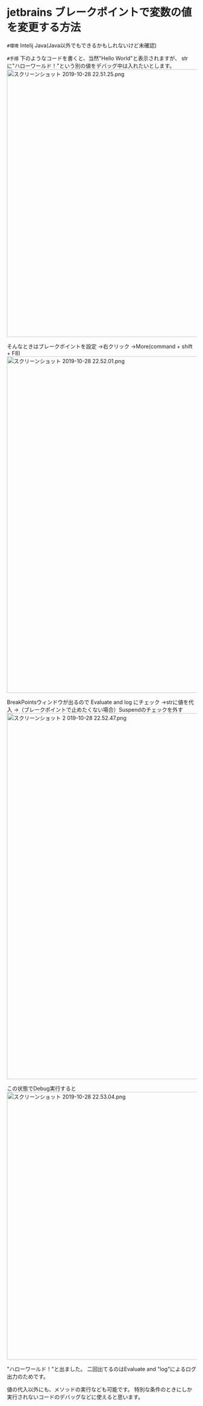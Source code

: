 # jetbrains ブレークポイントで変数の値を変更する方法
`#環境`
Intelij
Java(Java以外でもできるかもしれないけど未確認)

`#手順`
下のようなコードを書くと、当然"Hello World"と表示されますが、
strに"ハローワールド！"という別の値をデバッグ中は入れたいとします。
<img width="709" alt="スクリーンショット 2019-10-28 22.51.25.png" src="https://qiita-image-store.s3.ap-northeast-1.amazonaws.com/0/230281/378c10f1-398b-a7f6-287e-ef9ad54931e2.png">


そんなときはブレークポイントを設定
→右クリック
→More(command + shift + F8)
<img width="891" alt="スクリーンショット 2019-10-28 22.52.01.png" src="https://qiita-image-store.s3.ap-northeast-1.amazonaws.com/0/230281/ba390ccc-5c54-286a-33c3-714721086a5a.png">

BreakPointsウィンドウが出るので
Evaluate and log にチェック
→strに値を代入
→（ブレークポイントで止めたくない場合）Suspendのチェックを外す
<img width="969" alt="スクリーンショット 2
019-10-28 22.52.47.png" src="https://qiita-image-store.s3.ap-northeast-1.amazonaws.com/0/230281/57099699-bc5b-ce0f-d7b7-363487385cbe.png">

この状態でDebug実行すると
<img width="709" alt="スクリーンショット 2019-10-28 22.53.04.png" src="https://qiita-image-store.s3.ap-northeast-1.amazonaws.com/0/230281/ff698486-5002-7ebe-bfb7-5fa0505af320.png">

"ハローワールド！"と出ました。
二回出てるのはEvaluate and "log"によるログ出力のためです。

値の代入以外にも、メソッドの実行なども可能です。
特別な条件のときにしか実行されないコードのデバッグなどに使えると思います。
 

